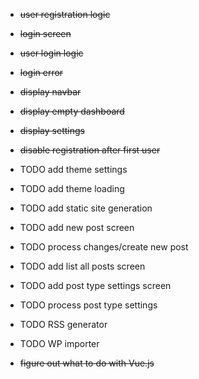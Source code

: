 - ~~user registration logic~~
- ~~login screen~~
- ~~user login logic~~
- ~~login error~~
- ~~display navbar~~
- ~~display empty dashboard~~
- ~~display settings~~
- ~~disable registration after first user~~
- TODO add theme settings
- TODO add theme loading
- TODO add static site generation
- TODO add new post screen
- TODO process changes/create new post
- TODO add list all posts screen
- TODO add post type settings screen
- TODO process post type settings
- TODO RSS generator
- TODO WP importer

- ~~figure out what to do with Vue.js~~
